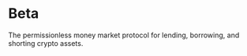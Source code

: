 # Beta 

The permissionless money market protocol for lending, borrowing, and shorting crypto assets.
